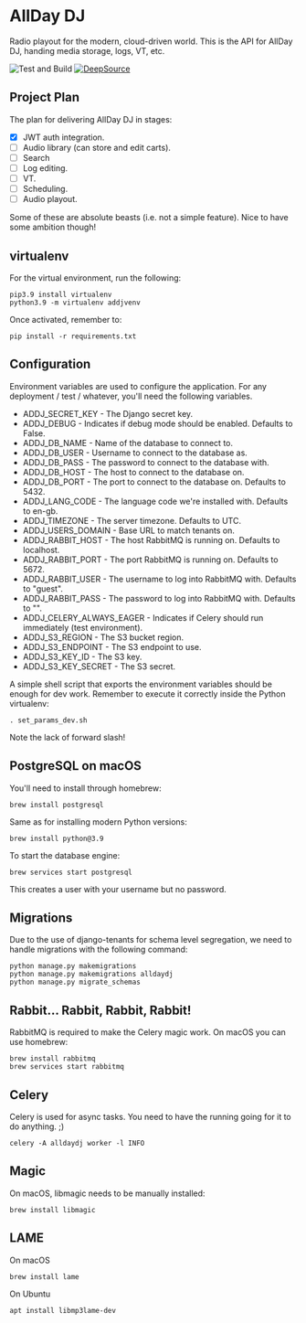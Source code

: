 # AllDay DJ

Radio playout for the modern, cloud-driven world. This is the API for AllDay DJ, handing media storage, logs, VT, etc.

![Test and Build](https://github.com/steelegbr/alldaydj/workflows/alldaydj-actions/badge.svg)
[![DeepSource](https://deepsource.io/gh/steelegbr/alldaydj.svg/?label=active+issues&show_trend=true&token=GaOCuVhfpV_A47FO4RVupPrF)](https://deepsource.io/gh/steelegbr/alldaydj/?ref=repository-badge)

## Project Plan

The plan for delivering AllDay DJ in stages:

 - [X] JWT auth integration.
 - [ ] Audio library (can store and edit carts).
 - [ ] Search
 - [ ] Log editing.
 - [ ] VT.
 - [ ] Scheduling.
 - [ ] Audio playout.

Some of these are absolute beasts (i.e. not a simple feature). Nice to have some ambition though!

## virtualenv

For the virtual environment, run the following:

    pip3.9 install virtualenv
    python3.9 -m virtualenv addjvenv

Once activated, remember to:

    pip install -r requirements.txt

## Configuration

Environment variables are used to configure the application. For any deployment / test / whatever, you'll
need the following variables.

 - ADDJ_SECRET_KEY - The Django secret key.
 - ADDJ_DEBUG - Indicates if debug mode should be enabled. Defaults to False.
 - ADDJ_DB_NAME - Name of the database to connect to.
 - ADDJ_DB_USER - Username to connect to the database as.
 - ADDJ_DB_PASS - The password to connect to the database with.
 - ADDJ_DB_HOST - The host to connect to the database on.
 - ADDJ_DB_PORT - The port to connect to the database on. Defaults to 5432.
 - ADDJ_LANG_CODE - The language code we're installed with. Defaults to en-gb.
 - ADDJ_TIMEZONE - The server timezone. Defaults to UTC.
 - ADDJ_USERS_DOMAIN - Base URL to match tenants on.
 - ADDJ_RABBIT_HOST - The host RabbitMQ is running on. Defaults to localhost.
 - ADDJ_RABBIT_PORT - The port RabbitMQ is running on. Defaults to 5672.
 - ADDJ_RABBIT_USER - The username to log into RabbitMQ with. Defaults to "guest".
 - ADDJ_RABBIT_PASS - The password to log into RabbitMQ with. Defaults to "".
 - ADDJ_CELERY_ALWAYS_EAGER - Indicates if Celery should run immediately (test environment).
 - ADDJ_S3_REGION - The S3 bucket region.
 - ADDJ_S3_ENDPOINT - The S3 endpoint to use.
 - ADDJ_S3_KEY_ID - The S3 key.
 - ADDJ_S3_KEY_SECRET - The S3 secret.

A simple shell script that exports the environment variables should be enough for dev work. Remember to execute it correctly inside the Python virtualenv:

    . set_params_dev.sh

Note the lack of forward slash!

## PostgreSQL on macOS

You'll need to install through homebrew:

    brew install postgresql

Same as for installing modern Python versions:

    brew install python@3.9

To start the database engine:

    brew services start postgresql

This creates a user with your username but no password.

## Migrations

Due to the use of django-tenants for schema level segregation, we need to handle migrations with the following command:

    python manage.py makemigrations
    python manage.py makemigrations alldaydj
    python manage.py migrate_schemas

## Rabbit... Rabbit, Rabbit, Rabbit!

RabbitMQ is required to make the Celery magic work. On macOS you can use homebrew:

    brew install rabbitmq
    brew services start rabbitmq

## Celery

Celery is used for async tasks. You need to have the running going for it to do anything. ;)

    celery -A alldaydj worker -l INFO

## Magic

On macOS, libmagic needs to be manually installed:

    brew install libmagic

## LAME

On macOS

    brew install lame

On Ubuntu

    apt install libmp3lame-dev